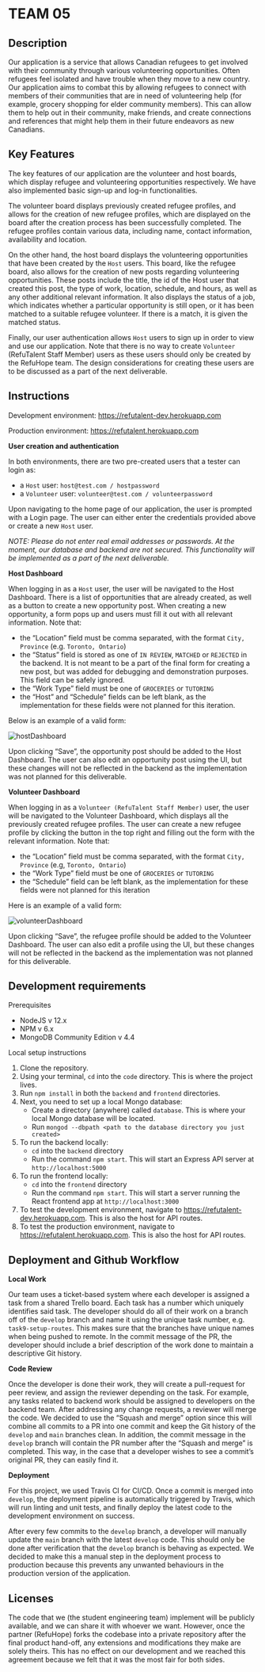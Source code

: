 # TEAM 05

## Description 

Our application is a service that allows Canadian refugees to get involved with their community through various volunteering opportunities. Often refugees feel isolated and have trouble when they move to a new country. Our application aims to combat this by allowing refugees to connect with members of their communities that are in need of volunteering help (for example, grocery shopping for elder community members). This can allow them to help out in their community, make friends, and create connections and references that might help them in their future endeavors as new Canadians.


## Key Features

The key features of our application are the volunteer and host boards, which display refugee and volunteering opportunities respectively. We have also implemented basic sign-up and log-in functionalities.

The volunteer board displays previously created refugee profiles, and allows for the creation of new refugee profiles, which are displayed on the board after the creation process has been successfully completed. The refugee profiles contain various data, including name, contact information, availability and location. 

On the other hand, the host board displays the volunteering opportunities that have been created by the `Host` users. This board, like the refugee board, also allows for the creation of new posts regarding volunteering opportunities. These posts include the title, the id of the Host user that created this post, the type of work, location, schedule, and hours, as well as any other additional relevant information. It also displays the status of a job, which indicates whether a particular opportunity is still open, or it has been matched to a suitable refugee volunteer. If there is a match, it is given the matched status. 

Finally, our user authentication allows `Host` users to sign up in order to view and use our application. Note that there is no way to create `Volunteer` (RefuTalent Staff Member) users as these users should only be created by the RefuHope team. The design considerations for creating these users are to be discussed as a part of the next deliverable. 


## Instructions

Development environment: https://refutalent-dev.herokuapp.com

Production environment: https://refutalent.herokuapp.com

**User creation and authentication**

In both environments, there are two pre-created users that a tester can login as:
- a `Host` user: `host@test.com / hostpassword`
- a `Volunteer` user: `volunteer@test.com / volunteerpassword`

Upon navigating to the home page of our application, the user is prompted with a Login page. The user can either enter the credentials provided above or create a new `Host` user.

*NOTE: Please do not enter real email addresses or passwords. At the moment, our database and backend are not secured. This functionality will be implemented as a part of the next deliverable.*

**Host Dashboard**

When logging in as a `Host` user, the user will be navigated to the Host Dashboard. There is a list of opportunities that are already created, as well as a button to create a new opportunity post. When creating a new opportunity, a form pops up and users must fill it out with all relevant information. Note that:

- the “Location” field must be comma separated, with the format `City, Province` (e.g. `Toronto, Ontario`)
- the “Status” field is stored as one of `IN REVIEW`, `MATCHED` or `REJECTED` in the backend. It is not meant to be a part of the final form for creating a new post, but was added for debugging and demonstration purposes. This field can be safely ignored.
- the “Work Type” field must be one of `GROCERIES` or `TUTORING`
- the “Host” and “Schedule” fields can be left blank, as the implementation for these fields were not planned for this iteration.

Below is an example of a valid form:

![hostDashboard](./images/hostDashboard.png)

Upon clicking “Save”, the opportunity post should be added to the Host Dashboard. The user can also edit an opportunity post using the UI, but these changes will not be reflected in the backend as the implementation was not planned for this deliverable.

**Volunteer Dashboard**

When logging in as a `Volunteer (RefuTalent Staff Member)` user, the user will be navigated to the Volunteer Dashboard, which displays all the previously created refugee profiles. The user can create a new refugee profile by clicking the button in the top right and filling out the form with the relevant information. Note that:

- the “Location” field must be comma separated, with the format `City, Province` (e.g, `Toronto, Ontario`)
- the “Work Type” field must be one of `GROCERIES` or `TUTORING`
- the “Schedule” field can be left blank, as the implementation for these fields were not planned for this iteration

Here is an example of a valid form:

![volunteerDashboard](./images/volunteerDashboard.png)

Upon clicking “Save”, the refugee profile should be added to the Volunteer Dashboard. The user can also edit a profile using the UI, but these changes will not be reflected in the backend as the implementation was not planned for this deliverable.


## Development requirements

Prerequisites
- NodeJS v 12.x
- NPM v 6.x
- MongoDB Community Edition v 4.4

Local setup instructions
1. Clone the repository.
2. Using your terminal, `cd` into the `code` directory. This is where the project lives.
3. Run `npm install` in both the `backend` and `frontend` directories.
4. Next, you need to set up a local Mongo database:
    - Create a directory (anywhere) called `database`. This is where your local Mongo database will be located.
    - Run `mongod --dbpath <path to the database directory you just created>`
5. To run the backend locally:
    - `cd` into the `backend` directory
    - Run the command `npm start`. This will start an Express API server at `http://localhost:5000`
6. To run the frontend locally:
    - `cd` into the `frontend` directory
    - Run the command `npm start`. This will start a server running the React frontend app at `http://localhost:3000`
7. To test the development environment, navigate to https://refutalent-dev.herokuapp.com. This is also the host for API routes.
8. To test the production environment, navigate to https://refutalent.herokuapp.com. This is also the host for API routes. 

 
## Deployment and Github Workflow

**Local Work**

Our team uses a ticket-based system where each developer is assigned a task from a shared Trello board. Each task has a number which uniquely identifies said task. The developer should do all of their work on a branch off of the `develop` branch and name it using the unique task number, e.g. `task9-setup-routes`. This makes sure that the branches have unique names when being pushed to remote. In the commit message of the PR, the developer should include a brief description of the work done to maintain a descriptive Git history.

**Code Review**

Once the developer is done their work, they will create a pull-request for peer review, and assign the reviewer depending on the task. For example, any tasks related to backend work should be assigned to developers on the backend team. After addressing any change requests, a reviewer will merge the code. We decided to use the “Squash and merge” option since this will combine all commits to a PR into one commit and keep the Git history of the `develop` and `main` branches clean. In addition, the commit message in the `develop` branch will contain the PR number after the “Squash and merge” is completed. This way, in the case that a developer wishes to see a commit’s original PR, they can easily find it.

**Deployment**

For this project, we used Travis CI for CI/CD. Once a commit is merged into `develop`, the deployment pipeline is automatically triggered by Travis, which will run linting and unit tests, and finally deploy the latest code to the development environment on success.

After every few commits to the `develop` branch, a developer will manually update the `main` branch with the latest `develop` code. This should only be done after verification that the `develop` branch is behaving as expected. We decided to make this a manual step in the deployment process to production because this prevents any unwanted behaviours in the production version of the application.


## Licenses 

The code that we (the student engineering team) implement will be publicly available, and we can share it with whoever we want. However, once the partner (RefuHope) forks the codebase into a private repository after the final product hand-off, any extensions and modifications they make are solely theirs. This has no effect on our development and we reached this agreement because we felt that it was the most fair for both sides.
